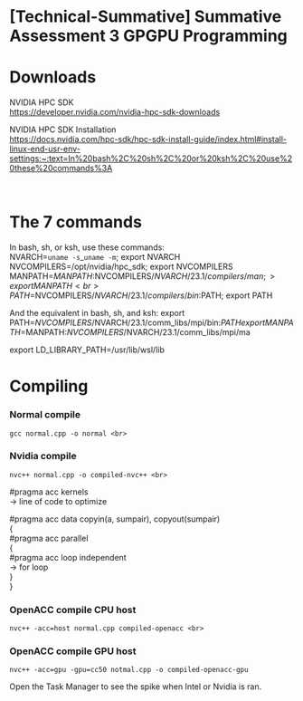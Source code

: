 # [Technical-Summative] Summative Assessment 3 GPGPU Programming

# Downloads
NVIDIA HPC SDK <br>
https://developer.nvidia.com/nvidia-hpc-sdk-downloads

NVIDIA HPC SDK Installation <br>
https://docs.nvidia.com/hpc-sdk/hpc-sdk-install-guide/index.html#install-linux-end-usr-env-settings:~:text=In%20bash%2C%20sh%2C%20or%20ksh%2C%20use%20these%20commands%3A

<br>

# The 7 commands <br>
In bash, sh, or ksh, use these commands:<br>
NVARCH=`uname -s`_`uname -m`; export NVARCH <br>
NVCOMPILERS=/opt/nvidia/hpc_sdk; export NVCOMPILERS <br>
MANPATH=$MANPATH:$NVCOMPILERS/$NVARCH/23.1/compilers/man; >export MANPATH <br>
PATH=$NVCOMPILERS/$NVARCH/23.1/compilers/bin:$PATH; export PATH <br>

And the equivalent in bash, sh, and ksh:
export PATH=$NVCOMPILERS/$NVARCH/23.1/comm_libs/mpi/bin:$PATH
export MANPATH=$MANPATH:$NVCOMPILERS/$NVARCH/23.1/comm_libs/mpi/ma

export LD_LIBRARY_PATH=/usr/lib/wsl/lib

# Compiling
### Normal compile <br>
    gcc normal.cpp -o normal <br>

### Nvidia compile <br>
    nvc++ normal.cpp -o compiled-nvc++ <br>

#pragma acc kernels <br>
    -> line of code to optimize <br>

#pragma acc data copyin(a, sumpair), copyout(sumpair) <br>
{ <br>
#pragma acc parallel <br>
{ <br>
#pragma acc loop independent <br>
    -> for loop <br>
} <br>
}
### OpenACC compile CPU host <br>
    nvc++ -acc=host normal.cpp compiled-openacc <br>

### OpenACC compile GPU host <br>
    nvc++ -acc=gpu -gpu=cc50 notmal.cpp -o compiled-openacc-gpu

Open the Task Manager to see the spike when Intel or Nvidia is ran.